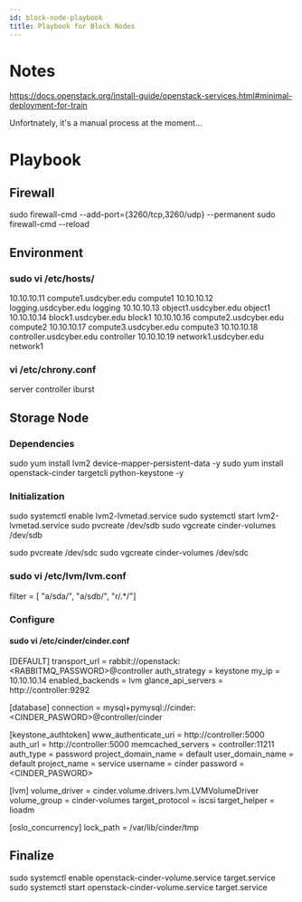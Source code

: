 ```yaml
---
id: block-node-playbook
title: Playbook for Block Nodes
---
```

# Notes
https://docs.openstack.org/install-guide/openstack-services.html#minimal-deployment-for-train

Unfortnately, it's a manual process at the moment...
# Playbook
## Firewall
sudo firewall-cmd --add-port={3260/tcp,3260/udp} --permanent
sudo firewall-cmd --reload
## Environment
### sudo vi /etc/hosts/
10.10.10.11  compute1.usdcyber.edu    compute1
10.10.10.12  logging.usdcyber.edu     logging
10.10.10.13  object1.usdcyber.edu     object1
10.10.10.14  block1.usdcyber.edu      block1
10.10.10.16  compute2.usdcyber.edu    compute2
10.10.10.17  compute3.usdcyber.edu    compute3
10.10.10.18  controller.usdcyber.edu  controller
10.10.10.19  network1.usdcyber.edu    network1
### vi /etc/chrony.conf
server controller iburst
## Storage Node
### Dependencies
sudo yum install lvm2 device-mapper-persistent-data -y
sudo yum install openstack-cinder targetcli python-keystone -y
### Initialization
sudo systemctl enable lvm2-lvmetad.service
sudo systemctl start lvm2-lvmetad.service
sudo pvcreate /dev/sdb
sudo vgcreate cinder-volumes /dev/sdb

sudo pvcreate /dev/sdc
sudo vgcreate cinder-volumes /dev/sdc
### sudo vi /etc/lvm/lvm.conf 
filter = [ "a/sda/", "a/sdb/", "r/.*/"]
### Configure
#### sudo vi /etc/cinder/cinder.conf
[DEFAULT]
transport_url = rabbit://openstack:<RABBITMQ_PASSWORD>@controller
auth_strategy = keystone
my_ip = 10.10.10.14
enabled_backends = lvm
glance_api_servers = http://controller:9292

[database]
connection = mysql+pymysql://cinder:<CINDER_PASWORD>@controller/cinder

[keystone_authtoken]
www_authenticate_uri = http://controller:5000
auth_url = http://controller:5000
memcached_servers = controller:11211
auth_type = password
project_domain_name = default
user_domain_name = default
project_name = service
username = cinder
password = <CINDER_PASWORD>

[lvm]
volume_driver = cinder.volume.drivers.lvm.LVMVolumeDriver
volume_group = cinder-volumes
target_protocol = iscsi
target_helper = lioadm

[oslo_concurrency]
lock_path = /var/lib/cinder/tmp
## Finalize
sudo systemctl enable openstack-cinder-volume.service target.service
sudo systemctl start openstack-cinder-volume.service target.service